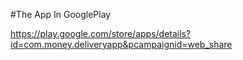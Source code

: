 #The App In GooglePlay

https://play.google.com/store/apps/details?id=com.money.deliveryapp&pcampaignid=web_share
